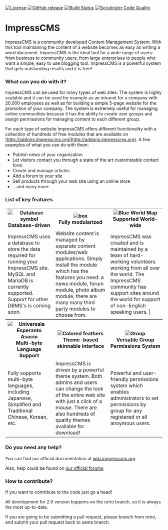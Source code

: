 [![License](https://img.shields.io/github/license/ImpressCMS/impresscms.svg?maxAge=2592000)](License.txt) [![GitHub release](https://img.shields.io/github/release/ImpressCMS/impresscms.svg?maxAge=2592000)](https://github.com/ImpressCMS/impresscms/releases) [![Build Status](https://travis-ci.org/ImpressCMS/impresscms.svg?branch=retro)](https://travis-ci.org/ImpressCMS/impresscms) [![Scrutinizer Code Quality](https://scrutinizer-ci.com/g/ImpressCMS/impresscms/badges/quality-score.png?b=retro)](https://scrutinizer-ci.com/g/ImpressCMS/impresscms/?branch=retro) 

# ImpressCMS

ImpressCMS is a community developed Content Management System. With this tool maintaining the content of a website becomes as easy as writing a word document. ImpressCMS is the ideal tool for a wide range of users: from business to community users, from large enterprises to people who want a simple, easy to use blogging tool. ImpressCMS is a powerful system that gets outstanding results and it is free!

### What can you do with it?

ImpressCMS can be used for many types of web sites. The system is highly scalable and it can be used for example as an intranet for a company with 20,000 employees as well as for building a simple 5-page website for the promotion of your company. The system is extremely useful for managing online communities because it has the ability to create user groups and assign permissions for managing content to each different group.

For each type of website ImpressCMS offers different functionality with a collection of hundreds of free modules that are available on [http://addons.impresscms.org](http://addons.impresscms.org). A few examples of what you can do with them:

*   Publish news of your organization
*   Let visitors contact you through a state of the art customizable contact form
*   Create and manage articles
*   Add a forum to your site
*   Sell products through your web site using an online store
*   ...and many more

### List of key features

<table border="0">
	<tr>
		<th>
			<img src="https://openclipart.org/image/64px/svg_to_png/181674/1375966995.png&amp;disposition=attachment" alt="Database symbol" title="Database symbol by eternaltyro ( https://openclipart.org/user-detail/eternaltyro )"><br />
			Database-driven
		</th>
		<th>
			<img src="https://openclipart.org/image/64px/svg_to_png/183014/1378371919.png&amp;disposition=attachment" alt="box" title="box by  crisg ( https://openclipart.org/user-detail/crisg )"><br />
			Fully modularized
		</th>
		<th>
			<img src="https://openclipart.org/image/64px/svg_to_png/7885/neocreo-Blue-World-Map.png&amp;disposition=attachment" alt="Blue World Map" title="Blue World Map by  neocreo ( https://openclipart.org/user-detail/neocreo )"><br />
			Supported World-wide
		</th>
	</tr>
	<tr>
		<td>			
			ImpressCMS uses a database to store the data required for running your ImpressCMS site. MySQL and MariaDB is currently supported. Support for other DBMS's is coming soon.
		</td>
		<td>		
			Website content is managed by separate content modules/web applications. Simply install the module which has the features you need: a news module, forum module, photo album module, there are many many third party modules to choose from. 
		</td>
		<td>
			ImpressCMS was created and is maintained by a team of hard-working volunteers working from all over the world. The ImpressCMS community has support sites around the world for support of non-English speaking users. |
		</td>
	</tr>
	<tr>
		<th>	
			<img src="https://openclipart.org/image/64px/svg_to_png/92701/uea.png&disposition=attachment" alt="Universala Esperanto Asocio" title="Universala Esperanto Asocio by  esperanton ( https://openclipart.org/user-detail/esperanton )" /><br />
			Multi-byte Language Support
		</th>
		<th>
			<img src="https://openclipart.org/image/64px/svg_to_png/130675/colored-feathers.png&disposition=attachment" alt="Colored feathers" title="Colored feathers by  pauthonic ( https://openclipart.org/user-detail/pauthonic )" /><br />
			Theme-based skinnable interface
		</th>
		<th>
			<img src="https://openclipart.org/image/64px/svg_to_png/171431/group.png&disposition=attachment" alt="Group" title="Group by  cyberscooty ( https://openclipart.org/user-detail/cyberscooty )" /><br />
			Versatile Group Permissions System
		</th>
	</tr>
	<tr>
		<td>			
			Fully supports multi-byte languages, including Japanese, Simplified and Traditional Chinese, Korean, etc.
		</td>
		<td>		
			ImpressCMS is driven by a powerful theme system. Both admins and users can change the look of the entire web site with just a click of a mouse. There are also hundreds of quality themes available for download!
		</td>
		<td>
			 Powerful and user-friendly permissions system which enables administrators to set permissions by group for any registered or all anoymous users.
		</td>
	</tr>
</table>

### Do you need any help?

You can find our official documentation at [wiki.impresscms.org](http://wiki.impresscms.org/modules/wiki/). 

Also, help could be found on [our official forums](http://community.impresscms.org/modules/newbb/).

### How to contribute?

If you want to contribute to the code just go a head! 

All development for 2.0 version happens on the *retro* branch, so it is always the most up-to-date. 

If you are going to be submitting a pull request, please branch from *retro*, and submit your pull request back to same branch.
